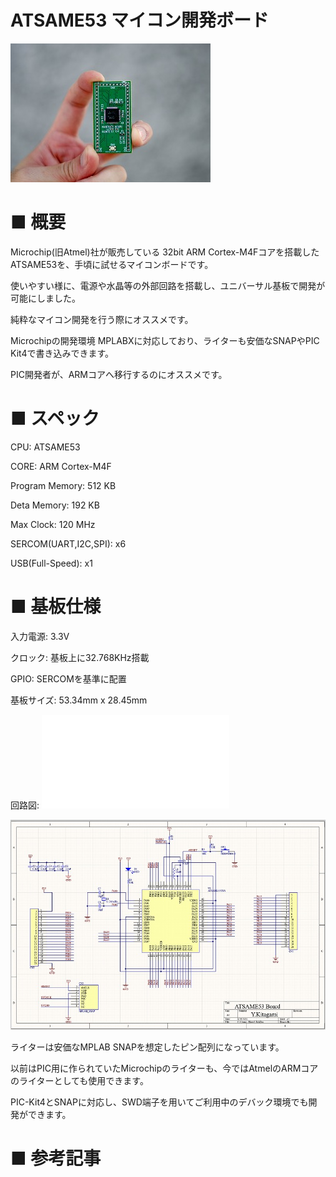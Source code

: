 # ATSAME53 マイコン開発ボード

![TOP img](img/Resized/02.jpg)

# ■ 概要

Microchip(旧Atmel)社が販売している 32bit ARM Cortex-M4Fコアを搭載したATSAME53を、手頃に試せるマイコンボードです。

使いやすい様に、電源や水晶等の外部回路を搭載し、ユニバーサル基板で開発が可能にしました。

純粋なマイコン開発を行う際にオススメです。

Microchipの開発環境 MPLABXに対応しており、ライターも安価なSNAPやPIC Kit4で書き込みできます。

PIC開発者が、ARMコアへ移行するのにオススメです。

# ■ スペック

CPU:    ATSAME53

CORE:   ARM Cortex-M4F

Program Memory: 512 KB

Deta Memory:    192 KB

Max Clock:  120 MHz

SERCOM(UART,I2C,SPI): x6

USB(Full-Speed):    x1

# ■ 基板仕様

入力電源: 3.3V 

クロック: 基板上に32.768KHz搭載

GPIO: SERCOMを基準に配置

基板サイズ: 53.34mm x 28.45mm

回路図: ![schematic pdf](Schematic.pdf)

![schematic img](img/Resized/schematic.jpg)

ライターは安価なMPLAB SNAPを想定したピン配列になっています。

以前はPIC用に作られていたMicrochipのライターも、今ではAtmelのARMコアのライターとしても使用できます。

PIC-Kit4とSNAPに対応し、SWD端子を用いてご利用中のデバック環境でも開発ができます。

# ■ 参考記事


